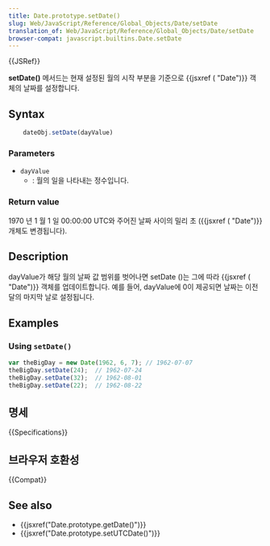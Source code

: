 ```yaml
---
title: Date.prototype.setDate()
slug: Web/JavaScript/Reference/Global_Objects/Date/setDate
translation_of: Web/JavaScript/Reference/Global_Objects/Date/setDate
browser-compat: javascript.builtins.Date.setDate
---
```

{{JSRef}}

**setDate()** 메서드는 현재 설정된 월의 시작 부분을 기준으로 {{jsxref ( "Date")}} 객체의 날짜를 설정합니다.

## Syntax

```js
    dateObj.setDate(dayValue)
```

### Parameters

- `dayValue`
  - : 월의 일을 나타내는 정수입니다.

### Return value

1970 년 1 월 1 일 00:00:00 UTC와 주어진 날짜 사이의 밀리 초 ({{jsxref ( "Date")}} 개체도 변경됩니다).

## Description

dayValue가 해당 월의 날짜 값 범위를 벗어나면 setDate ()는 그에 따라 {{jsxref ( "Date")}} 객체를 업데이트합니다. 예를 들어, dayValue에 0이 제공되면 날짜는 이전 달의 마지막 날로 설정됩니다.

## Examples

### Using `setDate()`

```js
var theBigDay = new Date(1962, 6, 7); // 1962-07-07
theBigDay.setDate(24);  // 1962-07-24
theBigDay.setDate(32);  // 1962-08-01
theBigDay.setDate(22);  // 1962-08-22
```

## 명세

{{Specifications}}

## 브라우저 호환성

{{Compat}}

## See also

- {{jsxref("Date.prototype.getDate()")}}
- {{jsxref("Date.prototype.setUTCDate()")}}
